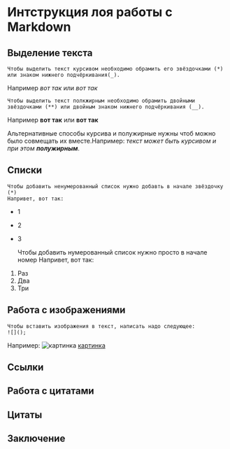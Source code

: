 # Интструкция лоя работы с Markdown

## Выделение текста

    Чтобы выделить текст курсивом необходимо обрамить его звёздочками (*) или знаком нижнего подчёркивания(_).

Например _вот так_ или _вот так_

    Чтобы выделить текст полкжирным необходимо обрамить двойными звёздочками (**) или двойным знаком нижнего подчёркивания (__).

Например **вот так** или **вот так**

Альтернативные способы курсива и полужирные нужны чтоб можно было совмещать их вместе.Например:
_текст может быть курсивом и при этом **полужирным**_.

## Списки

    Чтобы добавить ненумерованный список нужно добавть в начале звёздочку (*)
    Напривет, вот так:

- 1
- 2
- 3

  Чтобы добавить нумерованный список нужно просто в начале номер
  Напривет, вот так:

1. Раз
2. Два
3. Три

## Работа с изображениями

    Чтобы вставить изображения в текст, написать надо следующее:
    ![]();

Например:
![картинка](./sea.jpg)
[картинка](./sea.jpg)

## Ссылки

## Работа с цитатами

## Цитаты

## Заключение
